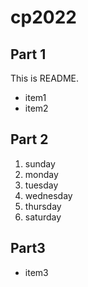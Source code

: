 # cp2022

## Part 1
This is README.
- item1
- item2

## Part 2
1. sunday
1. monday
1. tuesday
1. wednesday
1. thursday
1. saturday

## Part3
- item3
